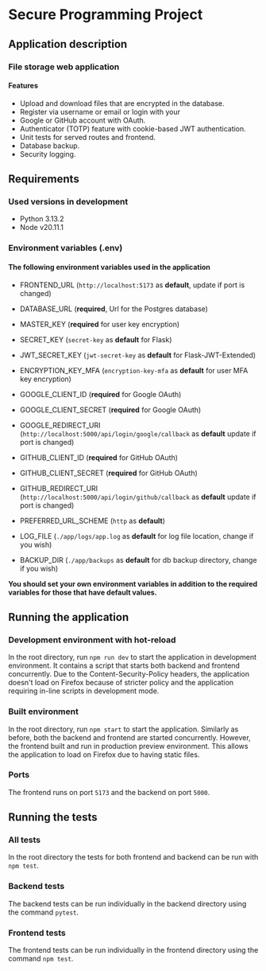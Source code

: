 # Secure Programming Project

## Application description
### File storage web application

#### Features

- Upload and download files that are encrypted in the database.
- Register via username or email or login with your 
- Google or GitHub account with OAuth.
- Authenticator (TOTP) feature with cookie-based JWT authentication.
- Unit tests for served routes and frontend.
- Database backup.
- Security logging.


## Requirements 

### Used versions in development
- Python 3.13.2
- Node v20.11.1

### Environment variables (.env)

#### The following environment variables used in the application
- FRONTEND_URL (``http://localhost:5173`` as **default**, update if port is changed)
- DATABASE_URL (**required**, Url for the Postgres database)

- MASTER_KEY (**required** for user key encryption)
- SECRET_KEY (``secret-key`` as **default** for Flask)
- JWT_SECRET_KEY (``jwt-secret-key`` as **default** for Flask-JWT-Extended)
- ENCRYPTION_KEY_MFA (``encryption-key-mfa`` as **default** for user MFA key encryption)

- GOOGLE_CLIENT_ID (**required** for Google OAuth)
- GOOGLE_CLIENT_SECRET (**required** for Google OAuth)
- GOOGLE_REDIRECT_URI (``http://localhost:5000/api/login/google/callback`` as **default** update if port is changed)

- GITHUB_CLIENT_ID (**required** for GitHub OAuth)
- GITHUB_CLIENT_SECRET (**required** for GitHub OAuth)
- GITHUB_REDIRECT_URI (``http://localhost:5000/api/login/github/callback`` as **default** update if port is changed)

- PREFERRED_URL_SCHEME (``http`` as **default**)

- LOG_FILE (`./app/logs/app.log` as **default** for log file location, change if you wish)
- BACKUP_DIR (``./app/backups`` as **default** for db backup directory, change if you wish)

**You should set your own environment variables in addition to the required variables for those that have default values.**

## Running the application

### Development environment with hot-reload
In the root directory, run `npm run dev` to start the application in development environment. It contains a script that starts both backend and frontend concurrently. Due to the Content-Security-Policy headers, the application doesn't load on Firefox because of stricter policy and the application requiring in-line scripts in development mode.

### Built environment
In the root directory, run `npm start` to start the application. Similarly as before, both the backend and frontend are started concurrently. However, the frontend built and run in production preview environment. This allows the application to load on Firefox due to having static files. 

### Ports
The frontend runs on port `5173` and the backend on port `5000`.

## Running the tests
### All tests
In the root directory the tests for both frontend and backend can be run with `npm test`.

### Backend tests
The backend tests can be run individually in the backend directory using the command `pytest`.

### Frontend tests
The frontend tests can be run individually in the frontend directory using the command `npm test`.